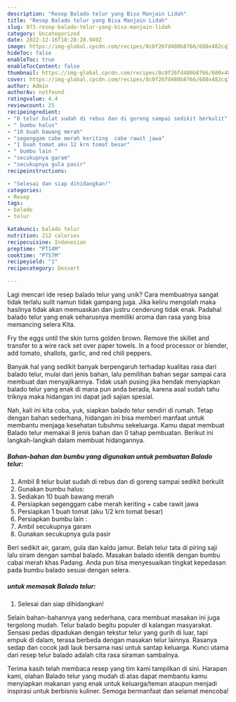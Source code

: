 ```yaml
---
description: "Resep Balado telur yang Bisa Manjain Lidah"
title: "Resep Balado telur yang Bisa Manjain Lidah"
slug: 973-resep-balado-telur-yang-bisa-manjain-lidah
category: Uncategorized
date: 2022-12-16T18:28:28.949Z
image: https://img-global.cpcdn.com/recipes/8c0f26fd480b8766/680x482cq70/balado-telur-foto-resep-utama.jpg
hideToc: false
enableToc: true
enableTocContent: false
thumbnail: https://img-global.cpcdn.com/recipes/8c0f26fd480b8766/680x482cq70/balado-telur-foto-resep-utama.jpg
cover: https://img-global.cpcdn.com/recipes/8c0f26fd480b8766/680x482cq70/balado-telur-foto-resep-utama.jpg
author: Admin
authorAv: notfound
ratingvalue: 4.4
reviewcount: 25
recipeingredient:
- "8 telur bulat sudah di rebus dan di goreng sampai sedikit berkulit"
- " bumbu halus"
- "10 buah bawang merah"
- "segenggam cabe merah keriting  cabe rawit jawa"
- "1 buah tomat aku 12 krn tomat besar"
- " bumbu lain "
- "secukupnya garam"
- "secukupnya gula pasir"
recipeinstructions:

- "Selesai dan siap dihidangkan!"
categories:
- Resep
tags:
- balado
- telur

katakunci: balado telur 
nutrition: 212 calories
recipecuisine: Indonesian
preptime: "PT14M"
cooktime: "PT57M"
recipeyield: "1"
recipecategory: Dessert

---
```





Lagi mencari ide resep balado telur yang unik? Cara membuatnya sangat tidak terlalu sulit namun tidak gampang juga. Jika keliru mengolah maka hasilnya tidak akan memuaskan dan justru cenderung tidak enak. Padahal balado telur yang enak seharusnya memiliki aroma dan rasa yang bisa memancing selera Kita.





Fry the eggs until the skin turns golden brown. Remove the skillet and transfer to a wire rack set over paper towels. In a food processor or blender, add tomato, shallots, garlic, and red chili peppers.

Banyak hal yang sedikit banyak berpengaruh terhadap kualitas rasa dari balado telur, mulai dari jenis bahan, lalu pemilihan bahan segar sampai cara membuat dan menyajikannya. Tidak usah pusing jika hendak menyiapkan balado telur yang enak di mana pun anda berada, karena asal sudah tahu triknya maka hidangan ini dapat jadi sajian spesial.






Nah, kali ini kita coba, yuk, siapkan balado telur sendiri di rumah. Tetap dengan bahan sederhana, hidangan ini bisa memberi manfaat untuk membantu menjaga kesehatan tubuhmu sekeluarga. Kamu dapat membuat Balado telur memakai 8 jenis bahan dan 0 tahap pembuatan. Berikut ini langkah-langkah dalam membuat hidangannya.

<!--inarticleads1-->

##### Bahan-bahan dan bumbu yang digunakan untuk pembuatan Balado telur:

1. Ambil 8 telur bulat sudah di rebus dan di goreng sampai sedikit berkulit
1. Gunakan  bumbu halus:
1. Sediakan 10 buah bawang merah
1. Persiapkan segenggam cabe merah keriting + cabe rawit jawa
1. Persiapkan 1 buah tomat (aku 1/2 krn tomat besar)
1. Persiapkan  bumbu lain :
1. Ambil secukupnya garam
1. Gunakan secukupnya gula pasir


Beri sedikit air, garam, gula dan kaldu jamur. Belah telur tata di piring saji lalu siram dengan sambal balado. Masakan balado identik dengan bumbu cabai merah khas Padang. Anda pun bisa menyesuaikan tingkat kepedasan pada bumbu balado sesuai dengan selera. 

<!--inarticleads2-->

#####  untuk memasak Balado telur:


1. Selesai dan siap dihidangkan!

Selain bahan-bahannya yang sederhana, cara membuat masakan ini juga tergolong mudah. Telur balado begitu populer di kalangan masyarakat. Sensasi pedas dipadukan dengan tekstur telur yang gurih di luar, tapi empuk di dalam, terasa berbeda dengan masakan telur lainnya. Rasanya sedap dan cocok jadi lauk bersama nasi untuk santap keluarga. Kunci utama dari resep telur balado adalah cita rasa siraman sambalnya. 

Terima kasih telah membaca resep yang tim kami tampilkan di sini. Harapan kami, olahan Balado telur yang mudah di atas dapat membantu kamu menyiapkan makanan yang enak untuk keluarga/teman ataupun menjadi inspirasi untuk berbisnis kuliner. Semoga bermanfaat dan selamat mencoba!
